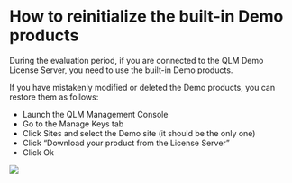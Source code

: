 # How to reinitialize the built-in Demo products

During the evaluation period, if you are connected to the QLM Demo License Server, you need to use the built-in Demo products.

If you have mistakenly modified or deleted the Demo products, you can restore them as follows:

* Launch the QLM Management Console
* Go to the Manage Keys tab
* Click Sites and select the Demo site (it should be the only one)
* Click “Download your product from the License Server”
* Click Ok

![](https://support.soraco.co/hc/article\_attachments/360021962772/mceclip0.png)
